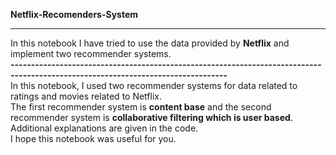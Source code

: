 **Netflix-Recomenders-System**<br><hr>
In this notebook I have tried to use the data provided by **Netflix** and implement two recommender systems.<br>
**---------------------------------------------------------------------------------------------------------------------------------**<br>
In this notebook, I used two recommender systems for data related to ratings and movies related to Netflix.<br>
The first recommender system is **content base** and the second recommender system is **collaborative filtering which is user based**.<br>
Additional explanations are given in the code.<br>
I hope this notebook was useful for you.

